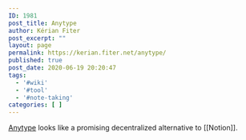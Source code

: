 ```yaml
---
ID: 1981
post_title: Anytype
author: Kérian Fiter
post_excerpt: ""
layout: page
permalink: https://kerian.fiter.net/anytype/
published: true
post_date: 2020-06-19 20:20:47
tags:
  - '#wiki'
  - '#tool'
  - '#note-taking'
categories: [ ]
---
```

[Anytype][1] looks like a promising decentralized alternative to [[Notion]].

 [1]: https://anytype.io/
